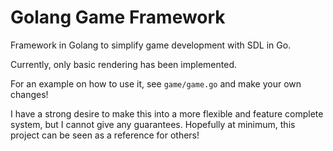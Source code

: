 # Golang Game Framework

Framework in Golang to simplify game development with SDL in Go.

Currently, only basic rendering has been implemented.

For an example on how to use it, see `game/game.go` and make your own changes!

I have a strong desire to make this into a more flexible and feature complete system, but I cannot give any guarantees. Hopefully at minimum, this project can be seen as a reference for others!
